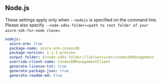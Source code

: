 ## Node.js

These settings apply only when `--nodejs` is specified on the command line.
Please also specify `--node-sdks-folder=<path to root folder of your azure-sdk-for-node clone>`.

``` yaml $(nodejs)
nodejs:
  azure-arm: true
  package-name: azure-arm-cosmosdb
  package-version: 1.1.1-preview
  output-folder: $(node-sdks-folder)/lib/services/cosmosdbManagement
  override-client-name: CosmosDBManagementClient
  generate-license-txt: true
  generate-package-json: true
  generate-readme-md: true
```
